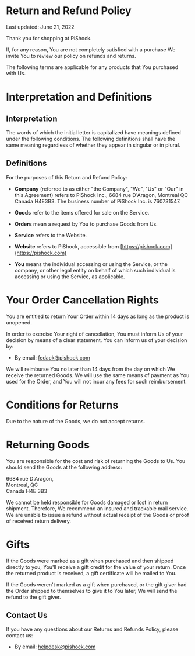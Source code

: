 # Return and Refund Policy

Last updated: June 21, 2022


Thank you for shopping at PiShock.


If, for any reason, You are not completely satisfied with a purchase We invite You to review our policy on refunds and returns. 

The following terms are applicable for any products that You purchased with Us.

# Interpretation and Definitions

## Interpretation

The words of which the initial letter is capitalized have meanings defined under the following conditions. The following definitions shall have the same meaning regardless of whether they appear in singular or in plural.

## Definitions

For the purposes of this Return and Refund Policy:


- __Company__ (referred to as either "the Company", "We", "Us" or "Our" in this Agreement) refers to PiShock Inc., 6684 rue D&#39;Aragon, Montreal QC Canada H4E3B3. The business number of PiShock Inc. is 760731547.
- __Goods__ refer to the items offered for sale on the Service.
- __Orders__ mean a request by You to purchase Goods from Us.

- __Service__ refers to the Website.

- __Website__ refers to PiShock, accessible from [https://pishock.com](https://pishock.com)
- __You__ means the individual accessing or using the Service, or the company, or other legal entity on behalf of which such individual is accessing or using the Service, as applicable.

# Your Order Cancellation Rights

You are entitled to return Your Order within 14 days as long as the product is unopened.

In order to exercise Your right of cancellation, You must inform Us of your decision by means of a clear statement. You can inform us of your decision by:


- By email: fedack@pishock.com





We will reimburse You no later than 14 days from the day on which We receive the returned Goods. We will use the same means of payment as You used for the Order, and You will not incur any fees for such reimbursement.

# Conditions for Returns

Due to the nature of the Goods, we do not accept returns.

# Returning Goods

You are responsible for the cost and risk of returning the Goods to Us. You should send the Goods at the following address:

6684 rue D&#39;Aragon,  
Montreal, QC  
Canada H4E 3B3

We cannot be held responsible for Goods damaged or lost in return shipment. Therefore, We recommend an insured and trackable mail service. We are unable to issue a refund without actual receipt of the Goods or proof of received return delivery.



# Gifts

If the Goods were marked as a gift when purchased and then shipped directly to you, You'll receive a gift credit for the value of your return. Once the returned product is received, a gift certificate will be mailed to You.

If the Goods weren't marked as a gift when purchased, or the gift giver had the Order shipped to themselves to give it to You later, We will send the refund to the gift giver.

## Contact Us

If you have any questions about our Returns and Refunds Policy, please contact us:


- By email: helpdesk@pishock.com
